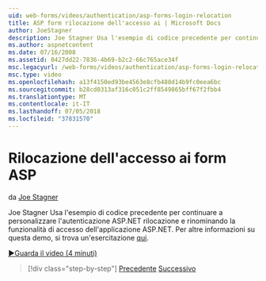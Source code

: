```yaml
---
uid: web-forms/videos/authentication/asp-forms-login-relocation
title: ASP form rilocazione dell'accesso ai | Microsoft Docs
author: JoeStagner
description: Joe Stagner Usa l'esempio di codice precedente per continuare a personalizzare l'autenticazione ASP.NET rilocazione e rinominando la funzionalità di accesso di ASP. N....
ms.author: aspnetcontent
ms.date: 07/16/2008
ms.assetid: 0427dd22-7836-4b69-b2c2-66c765ace34f
msc.legacyurl: /web-forms/videos/authentication/asp-forms-login-relocation
msc.type: video
ms.openlocfilehash: a13f4150ed93be4563e8cfb488d14b9fc0eea6bc
ms.sourcegitcommit: b28cd0313af316c051c2ff8549865bff67f2fbb4
ms.translationtype: MT
ms.contentlocale: it-IT
ms.lasthandoff: 07/05/2018
ms.locfileid: "37831570"
---
```

<a name="asp-forms-login-relocation"></a>Rilocazione dell'accesso ai form ASP
====================
da [Joe Stagner](https://github.com/JoeStagner)

Joe Stagner Usa l'esempio di codice precedente per continuare a personalizzare l'autenticazione ASP.NET rilocazione e rinominando la funzionalità di accesso dell'applicazione ASP.NET. Per altre informazioni su questa demo, si trova un'esercitazione [qui](../../overview/older-versions-security/introduction/forms-authentication-configuration-and-advanced-topics-vb.md).

[&#9654;Guarda il video (4 minuti)](https://channel9.msdn.com/Blogs/ASP-NET-Site-Videos/asp-forms-login-relocation)

> [!div class="step-by-step"]
> [Precedente](how-to-setup-and-use-cookie-less-authentication-in-an-aspnet-application.md)
> [Successivo](forms-login-custom-key-configuration.md)
